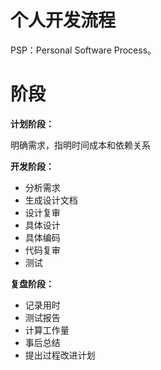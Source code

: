 # 个人开发流程

PSP：Personal Software Process。

# 阶段

**计划阶段：**

明确需求，指明时间成本和依赖关系

**开发阶段：**

- 分析需求
- 生成设计文档
- 设计复审
- 具体设计
- 具体编码
- 代码复审
- 测试

**复盘阶段：**

- 记录用时
- 测试报告
- 计算工作量
- 事后总结
- 提出过程改进计划
